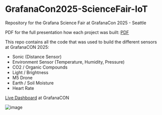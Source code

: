 # GrafanaCon2025-ScienceFair-IoT
Repository for the Grafana Science Fair at GrafanaCon 2025 - Seattle

PDF for the full presentation how each project was built: [PDF](https://github.com/grafana/GrafanaCon2025-ScienceFair-IoT/blob/main/GrafanaCON%202025%20Science%20fair%20-%20Grafana%20you%20can%20touch.pdf)

This repo contains all the code that was used to build the different sensors at GrafanaCON 2025:
- Sonic (Distance Sensor)
- Environment Sensor (Temperature, Humidity, Pressure)
- CO2 / Organic Compounds
- Light / Brightness
- M5 Drone
- Earth / Soil Moisture
- Heart Rate

[Live Dashboard](https://grafanacon.grafana.net/public-dashboards/04f1088996984d5a99875aed48c3f5c3?refresh=auto&from=now-3h&to=now&timezone=browser) at GrafanaCON

![image](https://github.com/user-attachments/assets/98983f32-4bbf-489a-836c-e17307522550)


